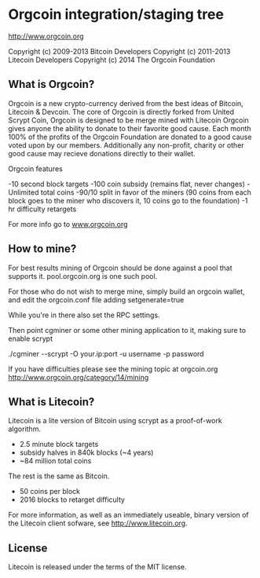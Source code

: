 Orgcoin integration/staging tree
================================

http://www.orgcoin.org

Copyright (c) 2009-2013 Bitcoin Developers
Copyright (c) 2011-2013 Litecoin Developers
Copyright (c) 2014 The Orgcoin Foundation

What is Orgcoin?
----------------
Orgcoin is a new crypto-currency derived from the best ideas of Bitcoin, Litecoin & Devcoin.
The core of Orgcoin is directly forked from United Scrypt Coin, Orgcoin is designed to be merge mined with Litecoin
Orgcoin gives anyone the ability to donate to their favorite good cause.
Each month 100% of the profits of the Orgcoin Foundation are donated to a good cause voted upon by our members.
Additionally any non-profit, charity or other good cause may recieve donations directly to their wallet.

Orgcoin features

-10 second block targets
-100 coin subsidy (remains flat, never changes)
-Unlimited total coins
-90/10 split in favor of the miners (90 coins from each block goes to the miner who discovers it, 10 coins go to the foundation)
-1 hr difficulty retargets

For more info go to www.orgcoin.org

How to mine?
---------------
For best results mining of Orgcoin should be done against a pool that supports it.
pool.orgcoin.org is one such pool.

For those who do not wish to merge mine, simply build an orgcoin wallet, and edit the orgcoin.conf file adding
setgenerate=true

While you're in there also set the RPC settings.

Then point cgminer or some other mining application to it, making sure to enable scrypt

./cgminer --scrypt -O your.ip:port -u username -p password

If you have difficulties please see the mining topic at orgcoin.org
http://www.orgcoin.org/category/14/mining

What is Litecoin?
----------------

Litecoin is a lite version of Bitcoin using scrypt as a proof-of-work algorithm.
 - 2.5 minute block targets
 - subsidy halves in 840k blocks (~4 years)
 - ~84 million total coins

The rest is the same as Bitcoin.
 - 50 coins per block
 - 2016 blocks to retarget difficulty

For more information, as well as an immediately useable, binary version of
the Litecoin client sofware, see http://www.litecoin.org.

License
-------

Litecoin is released under the terms of the MIT license.
